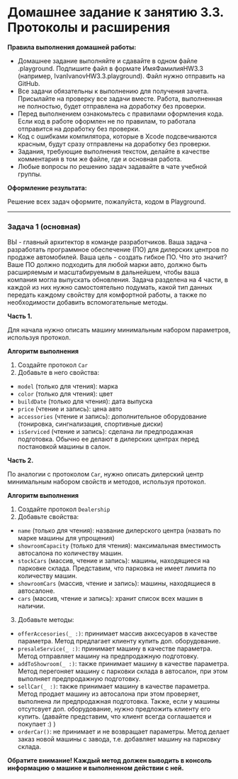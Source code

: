 # Домашнее задание к занятию 3.3. Протоколы и расширения

**Правила выполнения домашней работы:**

*	Домашнее задание выполняйте и сдавайте в одном файле .playground. Подпишите файл в формате ИмяФамилияHW3.3 (например, IvanIvanovHW3.3.playground). Файл нужно отправить на GitHub.
*	Все задачи обязательны к выполнению для получения зачета. Присылайте на проверку все задачи вместе. Работа, выполненная не полностью, будет отправлена на доработку без проверки.
*	Перед выполнением ознакомьтесь с правилами оформления кода. Если код в работе оформлен не по правилам, то работала отправится на доработку без проверки.
*	Код с ошибками компилятора, которые в Xcode подсвечиваются красным, будут сразу отправлены на доработку без проверки.
*	Задания, требующие выполнения текстом, делайте в качестве комментария в том же файле, где и основная работа.
*	Любые вопросы по решению задач задавайте в чате учебной группы.

**Оформление результата:**

Решение всех задач оформите, пожалуйста, кодом в Playground.
________________________________________
### Задача 1 (основная)

ВЫ - главный архитектор в команде разработчиков. Ваша задача - разработать программное обеспечение (ПО) для дилерских центров по продаже автомобилей. Ваша цель - создать гибкое ПО. Что это значит? Ваше ПО должно подходить для любой марки авто, должно быть расширяемым и масштабируемым в дальнейшем, чтобы ваша компания могла выпускать обновления. Задача разделена на 4 части, в каждой из них нужно самостоятельно подумать, какой тип данных передать каждому свойству для комфортной работы, а также по необходимости добавить вспомогательные методы.

**Часть 1.**

Для начала нужно описать машину минимальным набором параметров, используя протокол.

**Алгоритм выполнения**

1.	Создайте протокол `Car`
2.	Добавьте в него свойства:
*	`model` (только для чтения): марка
*	`color` (только для чтения): цвет
*	`buildDate` (только для чтения): дата выпуска
*	`price` (чтение и запись): цена авто
*	`accessories` (чтение и запись): дополнительное оборудование (тонировка, сингнализация, спортивные диски)
*	`isServiced` (чтение и запись): сделана ли предпродажная подготовка. Обычно ее делают в дилерских центрах перед постановкой машины в салон.

**Часть 2.**

По аналогии с протоколом `Car`, нужно описать дилерский центр минимальным набором свойств и методов, используя протокол.

**Алгоритм выполнения**

1.	Создайте протокол `Dealership`
2.	Добавьте свойства:
*	`name` (только для чтения): название дилерского центра (назвать по марке машины для упрощения)
*	`showroomCapacity` (только для чтения): максимальная вместимость автосалона по количеству машин.
*	`stockCars` (массив, чтение и запись): машины, находящиеся на парковке склада. Представим, что парковка не имеет лимита по количеству машин.
*	`showroomCars` (массив, чтение и запись): машины, находящиеся в автосалоне.
*	`cars` (массив, чтение и запись): хранит список всех машин в наличии.

3.	Добавьте методы:
*	`offerAccesories(_ :)`: принимает массив акксесуаров в качестве параметра. Метод предлагает клиенту купить доп. оборудование.
*	`presaleService(_ :)`: принимает машину в качестве параметра. Метод отправляет машину на предпродажную подготовку.
*	`addToShowroom(_ :)`: также принимает машину в качестве параметра. Метод перегоняет машину с парковки склада в автосалон, при этом выполняет предпродажную подготовку.
*	`sellCar(_ :)`: также принимает машину в качестве параметра. Метод продает машину из автосалона при этом проверяет, выполнена ли предпродажная подготовка. Также, если у машины отсутсвует доп. оборудование, нужно предложить клиенту его купить. (давайте представим, что клиент всегда соглашается и покупает :) )
*	`orderCar()`: не принимает и не возвращает параметры. Метод делает заказ новой машины с завода, т.е. добавляет машину на парковку склада.

**Обратите внимание! Каждый метод должен выводить в консоль информацию о машине и выполненном действии с ней.**

